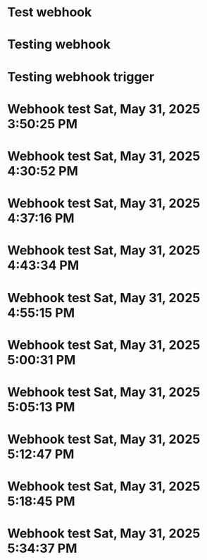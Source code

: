 # Test webhook
# Testing webhook
# Testing webhook trigger
# Webhook test Sat, May 31, 2025  3:50:25 PM
# Webhook test Sat, May 31, 2025  4:30:52 PM
# Webhook test Sat, May 31, 2025  4:37:16 PM
# Webhook test Sat, May 31, 2025  4:43:34 PM
# Webhook test Sat, May 31, 2025  4:55:15 PM
# Webhook test Sat, May 31, 2025  5:00:31 PM
# Webhook test Sat, May 31, 2025  5:05:13 PM
# Webhook test Sat, May 31, 2025  5:12:47 PM
# Webhook test Sat, May 31, 2025  5:18:45 PM
# Webhook test Sat, May 31, 2025  5:34:37 PM
